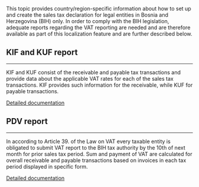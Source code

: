 This topic provides country/region-specific information about how to set up and create the sales tax declaration for legal entities in Bosnia  and Herzegovina (BIH) only. In order to comply with the BIH legislation, adequate reports regarding the VAT reporting are needed and are therefore available as part of this localization feature and are further described below.

## **KIF and KUF report** ##
-----
KIF and KUF consist of the receivable and payable tax transactions and provide data about the applicable VAT rates for each of the sales tax transactions. KIF provides such information for the receivable, while KUF for payable transactions.

[Detailed documentation](/Help/Core-Localization/VAT-reporting-for-Serbia/KIF-and-KUF-report)



## **PDV report** ##
-----

In according to Article 39. of the Law on VAT every taxable entity is obligated to submit VAT report to the BIH tax authority by the 10th of next month for prior sales tax period. Sum and payment of VAT are calculated for overall receivable and payable transactions based on invoices in each tax period displayed in specific form.

[Detailed documentation](/Help/Core-Localization/VAT-reporting-for-Serbia/POPDV-report)